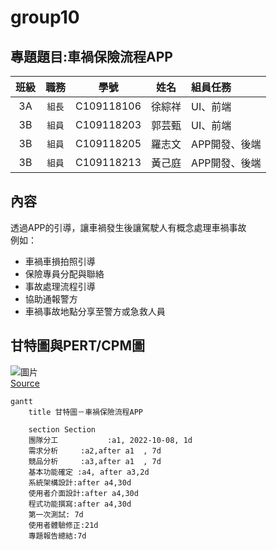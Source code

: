 # group10

## 專題題目:車禍保險流程APP

|**班級**|**職務**|**學號**|**姓名**|**組員任務**|
|:---:|:-----:|:---------:|:-----:|:-------|
|3A|`組長`|C109118106|徐綜祥|UI、前端|
|3B|`組員`|C109118203|郭芸甄|UI、前端|
|3B|`組員`|C109118205|羅志文|APP開發、後端|
|3B|`組員`|C109118213|黃己庭|APP開發、後端|


## 內容
透過APP的引導，讓車禍發生後讓駕駛人有概念處理車禍事故<br>
例如：
- 車禍車損拍照引導
- 保險專員分配與聯絡
- 事故處理流程引導
- 協助通報警方
- 車禍事故地點分享至警方或急救人員

## 甘特圖與PERT/CPM圖

![圖片](/PERT_CPM.png) <br>
[Source](https://hackmd.io/@RXiau6/H1RnaZyms)

```mermaid
gantt
    title 甘特圖－車禍保險流程APP

    section Section
    團隊分工           :a1, 2022-10-08, 1d
    需求分析     :a2,after a1  , 7d
    競品分析     :a3,after a1  , 7d
    基本功能確定 :a4, after a3,2d
    系統架構設計:after a4,30d
    使用者介面設計:after a4,30d
    程式功能撰寫:after a4,30d
    第一次測試: 7d
    使用者體驗修正:21d
    專題報告總結:7d
    

```
